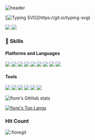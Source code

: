![header](https://capsule-render.vercel.app/api?type=Slice&color=auto&height=300&section=header&text=FioreFlower&desc=Thank%20you%20for%20visit&&animation=fadeIn&fontSize=70&rotate=20&fontAlignY=30&fontAlign=70&descAlign=70&descAlignY=44)

[![Typing SVG](https://readme-typing-svg.demolab.com?font=Fira+Code&size=24&duration=3000&center=true&multiline=true&vCenter=true&pause=500&width=870&height=90&lines=Thank+you+for+visit.;Have+a+good+day.)](https://git.io/typing-svg)

<a href="https://www.linkedin.com/in/jinyeong-yun-1b995317a/" target="_blank" rel="noopener noreferrer nofollow"><img src="https://img.shields.io/badge/JinyeongYun-0A66C2?style=flat&logo=linkedin&logoColor=#0A66C2"/></a>
<a href="https://velog.io/@yukihira/posts" target="_blank" rel="noopener nofollow"><img src="https://img.shields.io/badge/VELOG-20C997?style=flat&logo=velog&logoColor=white"/></a>

<!--
**FioreFlower/FioreFlower** is a ✨ _special_ ✨ repository because its `README.md` (this file) appears on your GitHub profile.

Here are some ideas to get you started:

- 🔭 I’m currently working on ...
- 🌱 I’m currently learning ...
- 👯 I’m looking to collaborate on ...
- 🤔 I’m looking for help with ...
- 💬 Ask me about ...
- 📫 How to reach me: ...
- 😄 Pronouns: ...
- ⚡ Fun fact: ...
-->


### 💪 Skills
#### Platforms and Languages
<a href="#" target="_blank"><img src="https://img.shields.io/badge/HTML5-E34F26?style=flat&logo=HTML5&logoColor=white"/></a>
<a href="#" target="_blank"><img src="https://img.shields.io/badge/CSS3-1572B6?style=flat&logo=CSS3&logoColor=white"/></a>
<a href="#" target="_blank"><img src="https://img.shields.io/badge/JavaScript-F7DF1E?style=flat&logo=javascript&logoColor=black"/></a>
<a href="#" target="_blank"><img src="https://img.shields.io/badge/React-61DAFB?style=flat&logo=react&logoColor=white"/></a>
<a href="#" target="_blank"><img src="https://img.shields.io/badge/TypeScript-3178C6?style=flat&logo=TypeScript&logoColor=white"/></a>
<a href="#" target="_blank"><img src="https://img.shields.io/badge/Redux-764ABC?style=flat&logo=redux&logoColor=white"/></a>
<a href="#" target="_blank"><img src="https://img.shields.io/badge/Recoil-3578E5?style=flat&logo=recoil&logoColor=white"/></a>
<a href="#" target="_blank"><img src="https://img.shields.io/badge/Next.js-ffffff?style=flat&logo=nextdotjs&logoColor=black"/></a>
<a href="#" target="_blank"><img src="https://img.shields.io/badge/Sharp-4E3188?style=flat&logo=c&logoColor=white"/></a>


#### Tools
<a href="#" target="_blank"><img src="https://img.shields.io/badge/Git-F05032?style=flat&logo=git&logoColor=white"/></a>
<a href="#" target="_blank"><img src="https://img.shields.io/badge/Firebase-FFCA28?style=flat&logo=firebase&logoColor=black"/></a>
<a href="#" target="_blank"><img src="https://img.shields.io/badge/Unity-ffffff?style=flat&logo=unity&logoColor=black"/></a>
<a href="#" target="_blank"><img src="https://img.shields.io/badge/Slack-4A154B?style=flat&logo=slack&logoColor=black"/></a>
<a href="#" target="_blank"><img src="https://img.shields.io/badge/Notion-ffffff?style=flat&logo=notion&logoColor=black"/></a>
<a href="#" target="_blank"><img src="https://img.shields.io/badge/Jira-0052CC?style=flat&logo=jira&logoColor=black"/></a>

![fiore's GitHub stats](https://github-readme-stats.vercel.app/api?username=fioreflower&show_icons=true&theme=dracula)

[![fiore's Top Langs](https://github-readme-stats.vercel.app/api/top-langs/?username=fioreflower&hide=python,hlsl,shaderlab)](https://github.com/anuraghazra/github-readme-stats)
<!--
 // Repo Card 
[![fiore's Readme Card](https://github-readme-stats.vercel.app/api/pin/?username=fioreflower&repo=<My repo name>)](<My repo URL>)

<a href="<My repo URL>">
  <img align="center" src="https://github-readme-stats.vercel.app/api/pin/?username=fioreflower&repo=<My repo name>" />
</a>
<a href="<My repo URL>">
  <img align="center" src="https://github-readme-stats.vercel.app/api/pin/?username=fioreflower&repo=<My repo name>" />
</a>
-->


### Hit Count

![:fioregit](https://grape-plain-editorial.glitch.me/@:fioregit?theme=sketch-1&scale=1.5&align=center&padding=9&pixelated=0)
